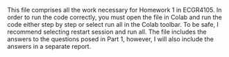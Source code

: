 This file comprises all the work necessary for Homework 1 in ECGR4105. In order to run the code correctly, you must open the file in Colab and run the code either
step by step or select run all in the Colab toolbar. To be safe, I recommend selecting  restart session and run all. The file includes the answers to the questions posed in 
Part 1, however, I will also include the answers in a separate report.
